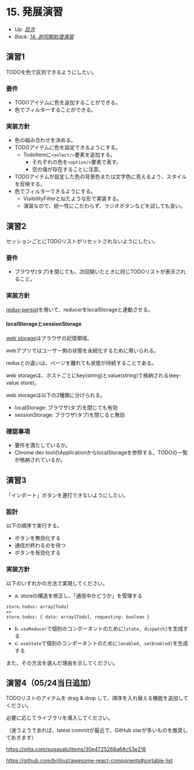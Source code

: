 # 15. 発展演習

- *Up: [目次](../index.md)*
- *Back: [14. 非同期処理演習](./14_async_exercise.md)*

## 演習1

TODOを色で区別できるようにしたい。

### 要件

- TODOアイテムに色を追加することができる。
- 色でフィルターすることができる。

### 実装方針

- 色の組み合わせを決める。
- TODOアイテムに色を設定できるようにする。
  - TodoItemに`<select/>`要素を追加する。
    - それぞれの色を`<option/>`要素で表す。
    - 空の値が存在することに注意。
- TODOアイテムが設定した色の背景色または文字色に見えるよう、スタイルを反映する。
- 色でフィルターできるようにする。
  - VisibilityFilterと似たような形で実装する。
  - 演習なので、統一性にこだわらず、ラジオボタンなどを試しても良い。

## 演習2

セッションごとにTODOリストがリセットされないようにしたい。

### 要件

- ブラウザ(タブ)を閉じても、次回開いたときに同じTODOリストが表示されること。

### 実装方針

[redux-persist](https://github.com/rt2zz/redux-persist#basic-usage)を用いて、reducerをlocalStorageと連動させる。

#### localStorageとsessionStorage

[web storage](https://developer.mozilla.org/ja/docs/Web/API/Web_Storage_API)はブラウザの記憶領域。

webアプリではユーザー側の状態を永続化するために用いられる。

reduxとの違いは、ページを離れても状態が持続することである。

web storageは、ホストごとにkey(string)とvalue(string)で格納される(key-value store)。

web storageは以下の2種類に分けられる。
- localStorage: ブラウザ(タブ)を閉じても有効
- sessionStorage: ブラウザ(タブ)を閉じると無効

### 確認事項

- 要件を満たしているか。
- Chrome dev toolのApplicationからlocalStorageを参照する。TODOの一覧が格納されているか。

## 演習3

「インポート」ボタンを連打できないようにしたい。

### 設計

以下の順序で実行する。
- ボタンを無効化する
- 通信が終わるのを待つ
- ボタンを有効化する

### 実装方針

以下のいずれかの方法で実現してください。
- a. storeの構造を修正し、「通信中かどうか」を管理する
```
store.todos: array[Todo]
=>
store.todos: { data: array[Todo], requesting: boolean }
```
- b. `useReducer`で個別のコンポーネントのために`[state, dispatch]`を生成する
- c. `useState`で個別のコンポーネントのために`[enabled, setEnabled]`を生成する

また、その方法を選んだ理由を示してください。

## 演習4（05/24当日追加）

TODOリストのアイテムを drag & drop して、順序を入れ替える機能を追加してください。

必要に応じてライブラリを導入してください。

（迷うようであれば、latest commitが最近で、GitHub starが多いものを推奨しておきます）

https://qiita.com/sugasaki/items/30e4725268a68c53e218

https://github.com/brillout/awesome-react-components#sortable-list
